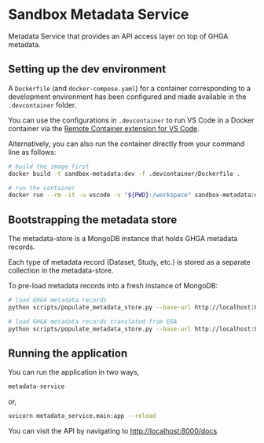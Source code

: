 # Sandbox Metadata Service

Metadata Service that provides an API access layer on top of GHGA metadata.


## Setting up the dev environment

A `Dockerfile` (and `docker-compose.yaml`) for a container corresponding to a development environment has been configured and made available in the `.devcontainer` folder.

You can use the configurations in `.devcontainer` to run VS Code in a Docker container via the [Remote Container extension for VS Code](https://code.visualstudio.com/docs/remote/containers-tutorial).

Alternatively, you can also run the container directly from your command line as follows:

```sh
# build the image first
docker build -t sandbox-metadata:dev -f .devcontainer/Dockerfile .

# run the container
docker run --rm -it -u vscode -v "${PWD}:/workspace" sandbox-metadata:dev bash
```

## Bootstrapping the metadata store

The metadata-store is a MongoDB instance that holds GHGA metadata records.

Each type of metadata record (Dataset, Study, etc.) is stored as a separate collection in the metadata-store.

To pre-load metadata records into a fresh instance of MongoDB:

```sh
# load GHGA metadata records
python scripts/populate_metadata_store.py --base-url http://localhost:8000 --directory examples

# load GHGA metadata records translated from EGA
python scripts/populate_metadata_store.py --base-url http://localhost:8000 --directory ega-examples/transformed
```


## Running the application

You can run the application in two ways,

```sh
metadata-service
```

or,

```sh
uvicorn metadata_service.main:app --reload
```

You can visit the API by navigating to [http://localhost:8000/docs]()

